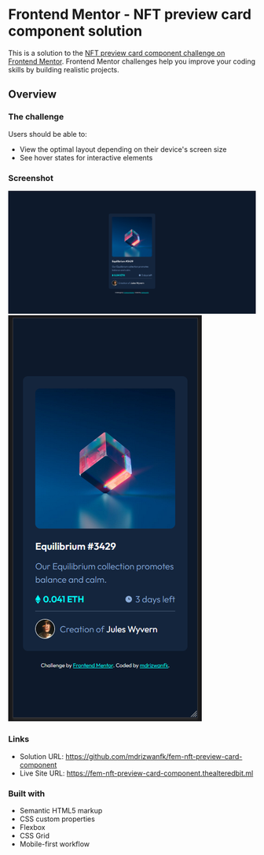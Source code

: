 # Frontend Mentor - NFT preview card component solution

This is a solution to the [NFT preview card component challenge on Frontend Mentor](https://www.frontendmentor.io/challenges/nft-preview-card-component-SbdUL_w0U). Frontend Mentor challenges help you improve your coding skills by building realistic projects.

## Overview

### The challenge

Users should be able to:

- View the optimal layout depending on their device's screen size
- See hover states for interactive elements

### Screenshot

![](./attachments/screenshots/1.png)
![](./attachments/screenshots/2.png)

### Links

- Solution URL: https://github.com/mdrizwanfk/fem-nft-preview-card-component
- Live Site URL: https://fem-nft-preview-card-component.thealteredbit.ml


### Built with

- Semantic HTML5 markup
- CSS custom properties
- Flexbox
- CSS Grid
- Mobile-first workflow
